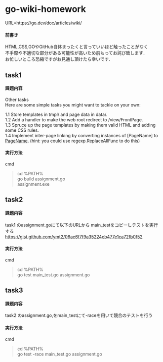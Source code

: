 # go-wiki-homework

URL=https://go.dev/doc/articles/wiki/  
#### 前書き  
HTML,CSS,GOやGitHub自体まったくと言っていいほど触ったことがなく  
不手際や不適切な部分がある可能性が高いため前もってお詫び致します．  
お忙しいところ恐縮ですがお見通し頂けたら幸いです．  

## task1

#### 課題内容  
Other tasks  
Here are some simple tasks you might want to tackle on your own:  

1.1 Store templates in tmpl/ and page data in data/.  
1.2 Add a handler to make the web root redirect to /view/FrontPage.  
1.3 Spruce up the page templates by making them valid HTML and adding some CSS rules.  
1.4 Implement inter-page linking by converting instances of [PageName] to
<a href="/view/PageName">PageName</a>. (hint: you could use regexp.ReplaceAllFunc to do this)  

#### 実行方法  
cmd 
>cd %PATH%  
>go build assignment.go  
>assignment.exe  

## task2
#### 課題内容  
task1 のassignment.goにて以下のURLから main_testをコピーしテストを実行する  
https://gist.github.com/ymt2/06ae6f7f9a35224eb477e1ca72fb0f52  
#### 実行方法  
cmd  
>cd %PATH%  
>go test main_test.go assignment.go  

## task3
#### 課題内容  
task2 のassignment.go,をmain_testにて-raceを用いて競合のテストを行う  
#### 実行方法  
cmd  
>cd %PATH%  
>go test -race main_test.go assignment.go  
